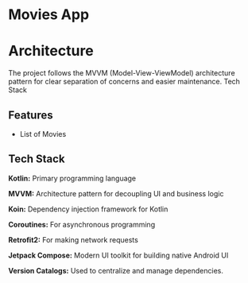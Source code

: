 
# Movies App

# Architecture

The project follows the MVVM (Model-View-ViewModel) architecture pattern for clear separation of concerns and easier maintenance.
Tech Stack
    
## Features

- List of Movies

## Tech Stack

**Kotlin:**  Primary programming language

**MVVM:**  Architecture pattern for decoupling UI and business logic

**Koin:**  Dependency injection framework for Kotlin

**Coroutines:**  For asynchronous programming

**Retrofit2:**  For making network requests

**Jetpack Compose:**  Modern UI toolkit for building native Android UI

**Version Catalogs:** Used to centralize and manage dependencies.

